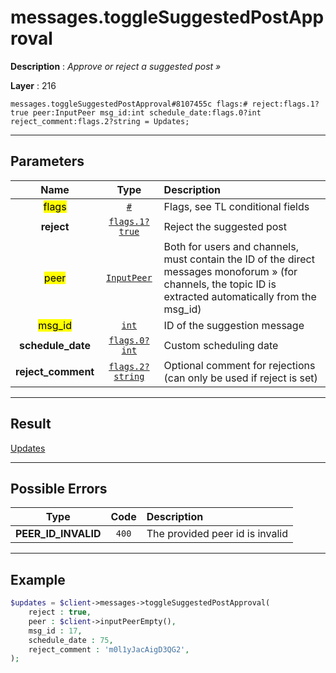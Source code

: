 # messages.toggleSuggestedPostApproval

**Description** : *Approve or reject a suggested post &raquo;*

**Layer** : 216

```tl
messages.toggleSuggestedPostApproval#8107455c flags:# reject:flags.1?true peer:InputPeer msg_id:int schedule_date:flags.0?int reject_comment:flags.2?string = Updates;
```

---

## Parameters

| Name | Type | Description |
| :---: | :---: | :--- |
| <mark>flags</mark> | [`#`](type/#) | Flags, see TL conditional fields |
| **reject** | [`flags.1?true`](type/true) | Reject the suggested post |
| <mark>peer</mark> | [`InputPeer`](type/InputPeer) | Both for users and channels, must contain the ID of the direct messages monoforum » (for channels, the topic ID is extracted automatically from the msg_id) |
| <mark>msg_id</mark> | [`int`](type/int) | ID of the suggestion message |
| **schedule_date** | [`flags.0?int`](type/int) | Custom scheduling date |
| **reject_comment** | [`flags.2?string`](type/string) | Optional comment for rejections (can only be used if reject is set) |

---

## Result

[Updates](type/Updates)

---

## Possible Errors

| Type | Code | Description |
| :---: | :---: | :--- |
| **PEER_ID_INVALID** | `400` | The provided peer id is invalid |

---

## Example

```php
$updates = $client->messages->toggleSuggestedPostApproval(
	reject : true,
	peer : $client->inputPeerEmpty(),
	msg_id : 17,
	schedule_date : 75,
	reject_comment : 'm0l1yJacAigD3QG2',
);
```